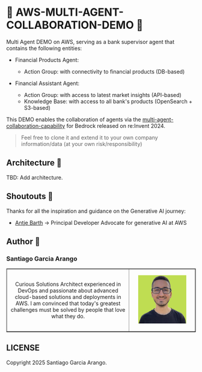 # :scroll: AWS-MULTI-AGENT-COLLABORATION-DEMO :scroll:

Multi Agent DEMO on AWS, serving as a bank supervisor agent that contains the following entities:

- Financial Products Agent:

  - Action Group: with connectivity to financial products (DB-based)

- Financial Assistant Agent:

  - Action Group: with access to latest market insights (API-based)
  - Knowledge Base: with access to all bank's products (OpenSearch + S3-based)

This DEMO enables the collaboration of agents via the [multi-agent-collaboration-capability](https://aws.amazon.com/blogs/aws/introducing-multi-agent-collaboration-capability-for-amazon-bedrock/) for Bedrock released on re:Invent 2024.

> Feel free to clone it and extend it to your own company information/data (at your own risk/responsibility)

## Architecture :memo:

TBD: Add architecture.

## Shoutouts 🙌

Thanks for all the inspiration and guidance on the Generative AI journey:

- [Antje Barth](https://github.com/antje) -> Principal Developer Advocate for generative AI at AWS

## Author 🎹

### Santiago Garcia Arango

<table border="1">
    <tr>
        <td>
            <p align="center">Curious Solutions Architect experienced in DevOps and passionate about advanced cloud-based solutions and deployments in AWS. I am convinced that today's greatest challenges must be solved by people that love what they do.</p>
        </td>
        <td>
            <p align="center"><img src="assets/SantiagoGarciaArango_AWS.png" width=80%></p>
        </td>
    </tr>
</table>

## LICENSE

Copyright 2025 Santiago Garcia Arango.
